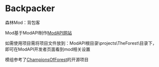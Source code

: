 # Backpacker
森林Mod：背包客

Mod基于ModAPI制作[ModAPI网站](https://modapi.survivetheforest.net/)

如需使用项目需将项目文件放到：ModAPI根目录\projects\TheForest\目录下，
即可在ModAPI开发者页面看到mod相关设置

模组参考了[ChampionsOfForest](https://github.com/Hazardu/ChampionsOfForest)的开源项目
